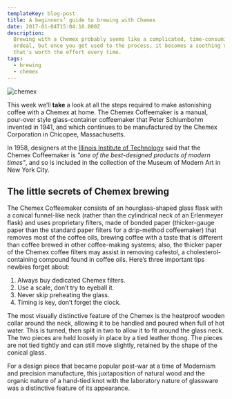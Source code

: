 ```yaml
---
templateKey: blog-post
title: A beginners’ guide to brewing with Chemex
date: 2017-01-04T15:04:10.000Z
description:
  Brewing with a Chemex probably seems like a complicated, time-consuming
  ordeal, but once you get used to the process, it becomes a soothing ritual
  that's worth the effort every time.
tags:
  - brewing
  - chemex
---
```


![chemex](/img/chemex.jpg)

This week we’ll **take** a look at all the steps required to make astonishing
coffee with a Chemex at home. The Chemex Coffeemaker is a manual, pour-over
style glass-container coffeemaker that Peter Schlumbohm invented in 1941, and
which continues to be manufactured by the Chemex Corporation in Chicopee,
Massachusetts.

In 1958, designers at the
[Illinois Institute of Technology](https://www.spacefarm.digital) said that the
Chemex Coffeemaker is _"one of the best-designed products of modern times"_, and
so is included in the collection of the Museum of Modern Art in New York City.

## The little secrets of Chemex brewing

The Chemex Coffeemaker consists of an hourglass-shaped glass flask with a
conical funnel-like neck (rather than the cylindrical neck of an Erlenmeyer
flask) and uses proprietary filters, made of bonded paper (thicker-gauge paper
than the standard paper filters for a drip-method coffeemaker) that removes most
of the coffee oils, brewing coffee with a taste that is different than coffee
brewed in other coffee-making systems; also, the thicker paper of the Chemex
coffee filters may assist in removing cafestol, a cholesterol-containing
compound found in coffee oils. Here’s three important tips newbies forget about:

1. Always buy dedicated Chemex filters.
2. Use a scale, don’t try to eyeball it.
3. Never skip preheating the glass.
4. Timing is key, don’t forget the clock.

The most visually distinctive feature of the Chemex is the heatproof wooden
collar around the neck, allowing it to be handled and poured when full of hot
water. This is turned, then split in two to allow it to fit around the glass
neck. The two pieces are held loosely in place by a tied leather thong. The
pieces are not tied tightly and can still move slightly, retained by the shape
of the conical glass.

For a design piece that became popular post-war at a time of Modernism and
precision manufacture, this juxtaposition of natural wood and the organic nature
of a hand-tied knot with the laboratory nature of glassware was a distinctive
feature of its appearance.
